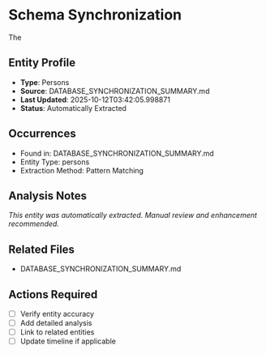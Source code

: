 # Schema Synchronization

The

## Entity Profile
- **Type**: Persons
- **Source**: DATABASE_SYNCHRONIZATION_SUMMARY.md
- **Last Updated**: 2025-10-12T03:42:05.998871
- **Status**: Automatically Extracted

## Occurrences
- Found in: DATABASE_SYNCHRONIZATION_SUMMARY.md
- Entity Type: persons
- Extraction Method: Pattern Matching

## Analysis Notes
*This entity was automatically extracted. Manual review and enhancement recommended.*

## Related Files
- DATABASE_SYNCHRONIZATION_SUMMARY.md

## Actions Required
- [ ] Verify entity accuracy
- [ ] Add detailed analysis
- [ ] Link to related entities
- [ ] Update timeline if applicable
